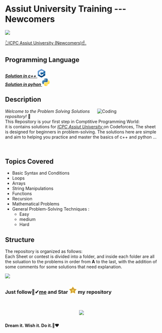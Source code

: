 # Assiut University Training --- Newcomers

<a href="https://codeforces.com/group/MWSDmqGsZm/contests"><img src="https://i.ibb.co/3knjCvk/download.png"></img> </a>

[ 👆ICPC Assiut University (Newcomers)☝.
](https://codeforces.com/group/MWSDmqGsZm/contests)

## Programming Language
***[Solution in c++ <img src="https://github.com/Mo7amed3bdelghany/Mo7amed3bdelghany/blob/main/Img/C++.png?raw=true" height="28"/>](https://github.com/Mo7amed3bdelghany/Upslove_Assiut_University/tree/main/01.C%2B%2B)***  
***[Solution in pyhon <img src="https://github.com/Mo7amed3bdelghany/Mo7amed3bdelghany/blob/main/Img/python.png?raw=true" height="25"/>](https://github.com/Mo7amed3bdelghany/Upslove_Assiut_University/tree/main/02.Python)*** 

## Description
<img align="right" alt="Coding" width="200" src="https://media3.giphy.com/media/v1.Y2lkPTc5MGI3NjExYmg5aGkwMDU0NWk3MnBtZHdrMHBsZ3FheTZiMm5vNXd3YTgwdHhkeCZlcD12MV9pbnRlcm5hbF9naWZfYnlfaWQmY3Q9Zw/dBlZwFc1QjzXseX7aT/giphy.webp">

*Welcome to the Problem Solving Solutions repository!* 🤗  
This Repository is your first step in Comptitive Programming World:  
 it is contains solutions for *[ICPC Assiut University
](https://codeforces.com/group/MWSDmqGsZm/contests)* on Codeforces, The sheet is designed for beginners in problem-solving. The solutions  here are simple and aim to helping you practice and master the basics of c++ and python ... 

<br>

## Topics Covered
* Basic Syntax and Conditions
* Loops
* Arrays
* String Manipulations
* Functions
* Recursion
* Mathematical Problems
* General Problem-Solving Techniques :
    * Easy
    * medium
    * Hard


## Structure
The repository is organized as follows:  
Each Sheet or contest is divided into a folder, and inside each folder are all the soluation to the problems in order from **A** to the last, with the addition of some comments for some solutions that need explanation.   

<img src="https://user-images.githubusercontent.com/73097560/115834477-dbab4500-a447-11eb-908a-139a6edaec5c.gif">

 ### Just follow🙌✔[me](https://github.com/Mo7amed3bdelghany) and Star <img src="https://github.com/Mo7amed3bdelghany/Mo7amed3bdelghany/blob/main/Img/github-stars-.png?raw=true" height="25"/> my repository

<h1 align="center">
<img  src="https://user-images.githubusercontent.com/80456446/134283879-11c9a3ae-65e4-416e-b3e6-dd8137b991e8.png" height="170"/>
</h1>

**Dream it. Wish it. Do it.💪❤**
